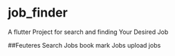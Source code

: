 # job_finder

A flutter Project for search and finding Your Desired Job

##Feuteres
  Search Jobs
  book mark Jobs
  upload jobs
